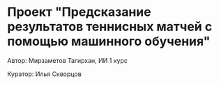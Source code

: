 # Проект "Предсказание результатов теннисных матчей с помощью машинного обучения"

Автор: Мирзаметов Тагирхан, ИИ 1 курс

Куратор: Илья Скворцов
